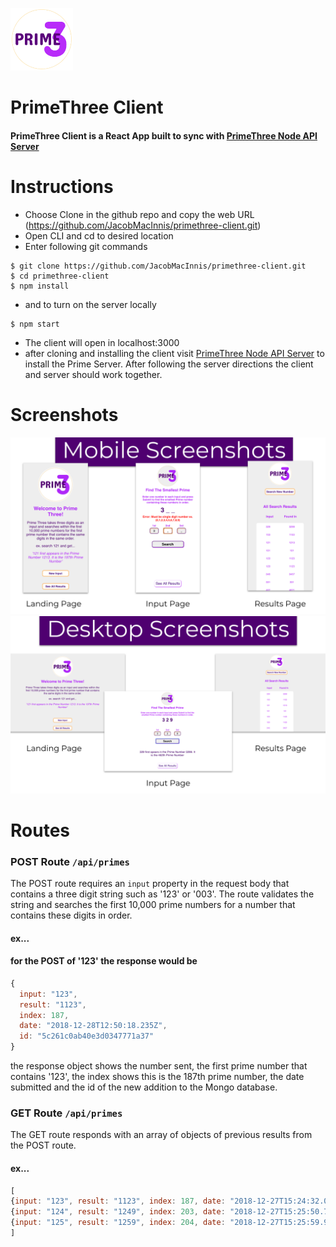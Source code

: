 ![PrimeThree logo](src/assets/primethree-logo-readme.png "PrimeThree Logo") 
# PrimeThree Client

#### PrimeThree Client is a React App built to sync with [PrimeThree Node API Server](https://github.com/JacobMacInnis/primethree-server)

# Instructions
- Choose Clone in the github repo and copy the web URL (https://github.com/JacobMacInnis/primethree-client.git)
- Open CLI and cd to desired location
- Enter following git commands
```
$ git clone https://github.com/JacobMacInnis/primethree-client.git
$ cd primethree-client
$ npm install
```
- and to turn on the server locally
```
$ npm start
```
- The client will open in localhost:3000
- after cloning and installing the client visit [PrimeThree Node API Server](https://github.com/JacobMacInnis/primethree-server) to install the Prime Server.  After following the server directions the client and server should work together.

# Screenshots

<img src='https://github.com/JacobMacInnis/primethree-server/blob/master/assets/primethree-mobile-screenshots.png?raw=true' alt='PrimeThree mobile screenshots'>

<img src='https://github.com/JacobMacInnis/primethree-server/blob/master/assets/primethree-desktop-screenshots.png?raw=true' alt='PrimeThree desktop screenshots'>



# Routes

### POST Route `/api/primes`
The POST route requires an `input` property in the request body that contains a three digit string such as '123' or '003'.  The route validates the string and searches the first 10,000 prime numbers for a number that contains these digits in order. 

#### ex...
#### for the POST of '123' the response would be

```javascript
{ 
  input: "123", 
  result: "1123", 
  index: 187, 
  date: "2018-12-28T12:50:18.235Z", 
  id: "5c261c0ab40e3d0347771a37"
}
```

the response object shows the number sent, the first prime number that contains '123', the index shows this is the 187th prime number, the date submitted and the id of the new addition to the Mongo database.

### GET Route `/api/primes`

The GET route responds with an array of objects of previous results from the POST route.

#### ex...

```javascript
[
{input: "123", result: "1123", index: 187, date: "2018-12-27T15:24:32.073Z", id: "5c24eeb07270f14beea"},
{input: "124", result: "1249", index: 203, date: "2018-12-27T15:25:50.759Z", id: "5c24eefe7270f14beea"},
{input: "125", result: "1259", index: 204, date: "2018-12-27T15:25:59.911Z", id: "5c24ef077270f14beea"}
]
```
